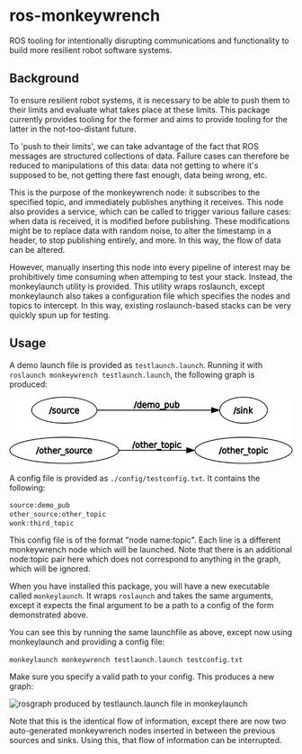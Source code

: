 # ros-monkeywrench

ROS tooling for intentionally disrupting communications and functionality to
build more resilient robot software systems.

## Background

To ensure resilient robot systems, it is necessary to be able to push them to
their limits and evaluate what takes place at these limits. This package
currently provides tooling for the former and aims to provide tooling for the
latter in the not-too-distant future.

To 'push to their limits', we can take advantage of the fact that ROS messages
are structured collections of data. Failure cases can therefore be reduced to
manipulations of this data: data not getting to where it's supposed to be, not
getting there fast enough, data being wrong, etc.

This is the purpose of the monkeywrench node: it subscribes to the specified
topic, and immediately publishes anything it receives. This node also provides
a service, which can be called to trigger various failure cases: when data is
received, it is modified before publishing. These modifications might be to
replace data with random noise, to alter the timestamp in a header, to stop
publishing entirely, and more. In this way, the flow of data can be altered.

However, manually inserting this node into every pipeline of interest may be
prohibitively time consuming when attemping to test your stack. Instead, the
monkeylaunch utility is provided. This utility wraps roslaunch, except
monkeylaunch also takes a configuration file which specifies the nodes
and topics to intercept. In this way, existing roslaunch-based stacks
can be very quickly spun up for testing.

## Usage

A demo launch file is provided as `testlaunch.launch`. Running it with
`roslaunch monkeywrench testlaunch.launch`, the following graph is produced:

![rosgraph produced by testlaunch.launch file](./docs/images/no_monkey.png)

A config file is provided as `./config/testconfig.txt`. It contains the
following:

```
source:demo_pub
other_source:other_topic
wonk:third_topic
```

This config file is of the format "node name:topic". Each line is a different
monkeywrench node which will be launched. Note that there is an additional
node:topic pair here which does not correspond to anything in the graph, which
will be ignored.

When you have installed this package, you will have a new executable called
`monkeylaunch`. It wraps `roslaunch` and takes the same arguments, except it
expects the final argument to be a path to a config of the form demonstrated
above.

You can see this by running the same launchfile as above, except now using
monkeylaunch and providing a config file:

`monkeylaunch monkeywrench testlaunch.launch testconfig.txt`

Make sure you specify a valid path to your config. This produces a new graph:

![rosgraph produced by testlaunch.launch file in
monkeylaunch](./docs/images/yes_monkey.png)

Note that this is the identical flow of information, except there are now two
auto-generated monkeywrench nodes inserted in between the previous sources and
sinks. Using this, that flow of information can be interrupted.
